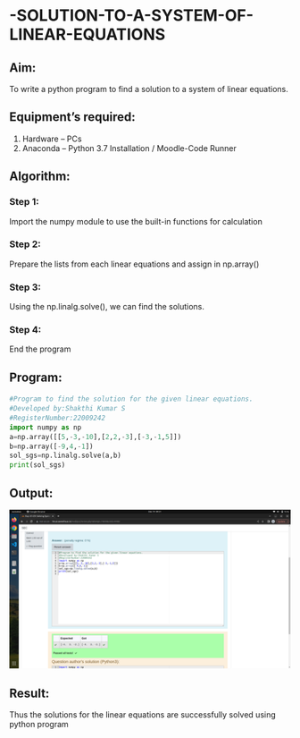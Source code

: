 # -SOLUTION-TO-A-SYSTEM-OF-LINEAR-EQUATIONS

## Aim:

To write a python program to find a solution to a system of linear equations.

## Equipment’s required:

1. 	Hardware – PCs
2. 	Anaconda – Python 3.7 Installation / Moodle-Code Runner

## Algorithm:

### Step 1: 
Import the numpy module to use the built-in functions for calculation
### Step 2: 
Prepare the lists from each linear equations and assign in np.array()
### Step 3: 
Using the np.linalg.solve(), we can find the solutions.
### Step 4: 
End the program

## Program:
```python
#Program to find the solution for the given linear equations.
#Developed by:Shakthi Kumar S
#RegisterNumber:22009242
import numpy as np
a=np.array([[5,-3,-10],[2,2,-3],[-3,-1,5]])
b=np.array([-9,4,-1])
sol_sgs=np.linalg.solve(a,b)
print(sol_sgs)
```

## Output:
![](./system.png)

## Result: 

Thus the solutions for the linear equations are successfully solved using python program